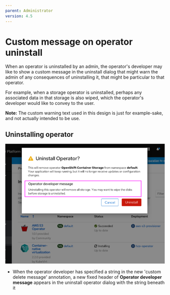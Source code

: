 ```yaml
---
parent: Administrator
version: 4.5
---
```


# Custom message on operator uninstall

When an operator is uninstalled by an admin, the operator's developer may like to show a custom message in the uninstall dialog that might warn the admin of any consequences of uninstalling it, that might be particular to that operator.

For example, when a storage operator is uninstalled, perhaps any associated data in that storage is also wiped, which the operator's developer would like to convey to the user.

**Note:** The custom warning text used in this design is just for example-sake, and not actually intended to be use.

## Uninstalling operator

![Cluster dashboard status card message click](img/1-1-header.png)
- When the operator developer has specified a string in the new 'custom delete message' annotation, a new fixed header of **Operator developer message** appears in the uninstall operator dialog with the string beneath it